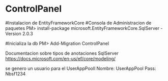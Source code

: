 # ControlPanel

#Instalacion de EntityFrameworkCore
#Consola de Administracion de paquetes
PM> install-package microsoft.EntityFrameworkCore.SqlServer -Version 2.0.3

#Inicializa la db
PM> Add-Migration ControlPanel 

Documentacion sobre tipos de anotaciones SqlServer
https://docs.microsoft.com/en-us/ef/core/modeling/


se genero un usuario para el UserAppPooll
Nombre: UserAppPool
Pass: Nbsf1234

